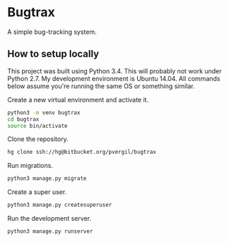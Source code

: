 Bugtrax
=======

A simple bug-tracking system.

How to setup locally
--------------------

This project was built using Python 3.4. This will probably not work under Python 2.7.
My development environment is Ubuntu 14.04. All commands below assume you're running the same
OS or something similar.

Create a new virtual environment and activate it.

```bash
python3 -m venv bugtrax
cd bugtrax
source bin/activate
```

Clone the repository.

```bash
hg clone ssh://hg@bitbucket.org/pvergil/bugtrax
```

Run migrations.

```bash
python3 manage.py migrate
```

Create a super user.

```bash
python3 manage.py createsuperuser
```

Run the development server.

```bash
python3 manage.py runserver
```